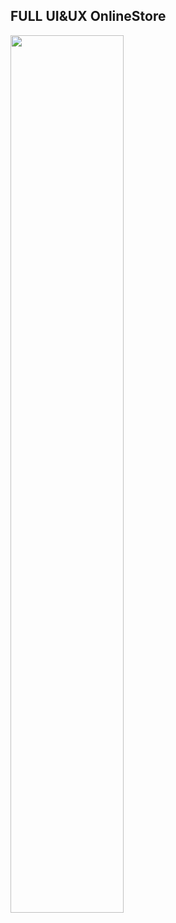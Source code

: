 ## FULL UI&UX OnlineStore

<a href="#"><img width="60%" height="auto" src="https://im6.ezgif.com/tmp/ezgif-6-0cae99cb76df.webp"/></a>

